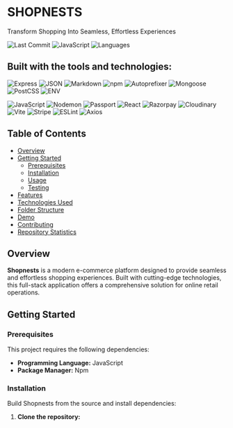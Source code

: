 # SHOPNESTS

Transform Shopping Into Seamless, Effortless Experiences

![Last Commit](https://img.shields.io/badge/last%20commit-last%20sunday-blue)
![JavaScript](https://img.shields.io/badge/javascript-83.8%25-yellow)
![Languages](https://img.shields.io/badge/languages-3-blue)

## Built with the tools and technologies:

![Express](https://img.shields.io/badge/Express-000000?style=for-the-badge&logo=express&logoColor=white)
![JSON](https://img.shields.io/badge/JSON-000000?style=for-the-badge&logo=json&logoColor=white)
![Markdown](https://img.shields.io/badge/Markdown-000000?style=for-the-badge&logo=markdown&logoColor=white)
![npm](https://img.shields.io/badge/npm-CB3837?style=for-the-badge&logo=npm&logoColor=white)
![Autoprefixer](https://img.shields.io/badge/Autoprefixer-DD3735?style=for-the-badge&logo=autoprefixer&logoColor=white)
![Mongoose](https://img.shields.io/badge/Mongoose-880000?style=for-the-badge&logo=mongoose&logoColor=white)
![PostCSS](https://img.shields.io/badge/PostCSS-DD3A0A?style=for-the-badge&logo=postcss&logoColor=white)
![ENV](https://img.shields.io/badge/.ENV-ECD53F?style=for-the-badge&logo=dotenv&logoColor=black)

![JavaScript](https://img.shields.io/badge/JavaScript-F7DF1E?style=for-the-badge&logo=javascript&logoColor=black)
![Nodemon](https://img.shields.io/badge/Nodemon-76D04B?style=for-the-badge&logo=nodemon&logoColor=white)
![Passport](https://img.shields.io/badge/Passport-34E27A?style=for-the-badge&logo=passport&logoColor=white)
![React](https://img.shields.io/badge/React-20232A?style=for-the-badge&logo=react&logoColor=61DAFB)
![Razorpay](https://img.shields.io/badge/Razorpay-02042B?style=for-the-badge&logo=razorpay&logoColor=3395FF)
![Cloudinary](https://img.shields.io/badge/Cloudinary-3448C5?style=for-the-badge&logo=cloudinary&logoColor=white)
![Vite](https://img.shields.io/badge/Vite-646CFF?style=for-the-badge&logo=vite&logoColor=white)
![Stripe](https://img.shields.io/badge/Stripe-008CDD?style=for-the-badge&logo=stripe&logoColor=white)
![ESLint](https://img.shields.io/badge/ESLint-4B32C3?style=for-the-badge&logo=eslint&logoColor=white)
![Axios](https://img.shields.io/badge/Axios-671DDF?style=for-the-badge&logo=axios&logoColor=white)

## Table of Contents

- [Overview](#overview)
- [Getting Started](#getting-started)
  - [Prerequisites](#prerequisites)
  - [Installation](#installation)
  - [Usage](#usage)
  - [Testing](#testing)
- [Features](#features)
- [Technologies Used](#technologies-used)
- [Folder Structure](#folder-structure)
- [Demo](#demo)
- [Contributing](#contributing)
- [Repository Statistics](#repository-statistics)

## Overview

**Shopnests** is a modern e-commerce platform designed to provide seamless and effortless shopping experiences. Built with cutting-edge technologies, this full-stack application offers a comprehensive solution for online retail operations.

## Getting Started

### Prerequisites

This project requires the following dependencies:

- **Programming Language:** JavaScript
- **Package Manager:** Npm

### Installation

Build Shopnests from the source and install dependencies:

1. **Clone the repository:**
